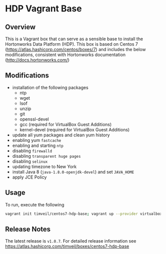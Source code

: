 # HDP Vagrant Base

## Overview

This is a Vagrant box that can serve as a sensible base to install the Hortonworks Data Platform (HDP).  This box is based on Centos 7 (https://atlas.hashicorp.com/centos/boxes/7) and includes the below 
 modifications, consistent with Hortonworks documentation (http://docs.hortonworks.com/)

## Modifications

* installation of the following packages
  * ntp
  * wget
  * lsof
  * unzip
  * git
  * openssl-devel
  * gcc (required for VirtualBox Guest Additions)
  * kernel-devel (required for VirtualBox Guest Additions)
* update all yum packages and clean yum history
* enabling yum `fastcache`
* enabling and starting `ntp`
* disabling `firewalld`
* disabling `transparent huge pages`
* disabling `selinux`
* updating timezone to New York
* install Java 8 (`java-1.8.0-openjdk-devel`) and set `JAVA_HOME`
* apply JCE Policy

## Usage

To run, execute the following

```bash
vagrant init timveil/centos7-hdp-base; vagrant up --provider virtualbox
```

## Release Notes

The latest release is `v1.0.7`.  For detailed release information see https://atlas.hashicorp.com/timveil/boxes/centos7-hdp-base


